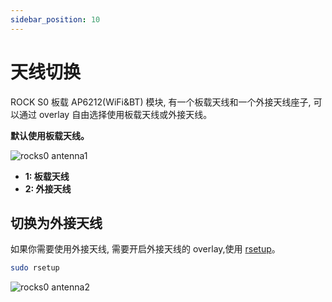 ```yaml
---
sidebar_position: 10
---
```


# 天线切换

ROCK S0 板载 AP6212(WiFi&BT) 模块, 有一个板载天线和一个外接天线座子, 可以通过 overlay 自由选择使用板载天线或外接天线。

**默认使用板载天线。**

![rocks0 antenna1 ](/img/rockpi/s0/rock-s0-antenna.webp)

- **1: 板载天线**
- **2: 外接天线**

## 切换为外接天线

如果你需要使用外接天线, 需要开启外接天线的 overlay,使用 [rsetup](../os-config/rsetup.md)。

```bash
sudo rsetup
```

![rocks0 antenna2 ](/img/rockpi/s0/rock-s0-antenna2.webp)
